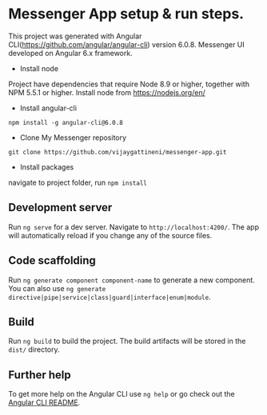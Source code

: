 # Messenger App setup & run steps.

This project was generated with Angular CLI(https://github.com/angular/angular-cli) version 6.0.8. Messenger UI developed on Angular 6.x framework.

* Install node

Project have dependencies that require Node 8.9 or higher, together with NPM 5.5.1 or higher. Install node from https://nodejs.org/en/

* Install angular-cli

`npm install -g angular-cli@6.0.8`

* Clone My Messenger repository

`git clone https://github.com/vijaygattineni/messenger-app.git`

* Install packages

navigate to project folder, run `npm install`

## Development server

Run `ng serve` for a dev server. Navigate to `http://localhost:4200/`. The app will automatically reload if you change any of the source files.

## Code scaffolding

Run `ng generate component component-name` to generate a new component. You can also use `ng generate directive|pipe|service|class|guard|interface|enum|module`.

## Build

Run `ng build` to build the project. The build artifacts will be stored in the `dist/` directory.

## Further help

To get more help on the Angular CLI use `ng help` or go check out the [Angular CLI README](https://github.com/angular/angular-cli/blob/master/README.md).
